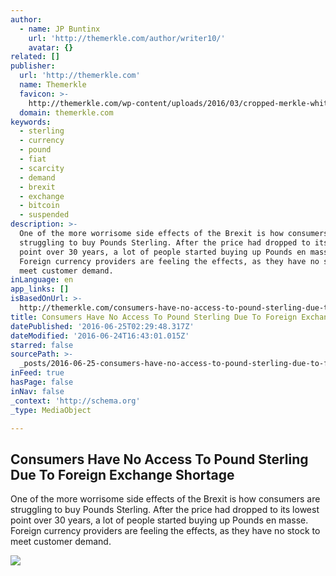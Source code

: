 ```yaml
---
author:
  - name: JP Buntinx
    url: 'http://themerkle.com/author/writer10/'
    avatar: {}
related: []
publisher:
  url: 'http://themerkle.com'
  name: Themerkle
  favicon: >-
    http://themerkle.com/wp-content/uploads/2016/03/cropped-merkle-white-1-192x192.png
  domain: themerkle.com
keywords:
  - sterling
  - currency
  - pound
  - fiat
  - scarcity
  - demand
  - brexit
  - exchange
  - bitcoin
  - suspended
description: >-
  One of the more worrisome side effects of the Brexit is how consumers are
  struggling to buy Pounds Sterling. After the price had dropped to its lowest
  point over 30 years, a lot of people started buying up Pounds en masse.
  Foreign currency providers are feeling the effects, as they have no stock to
  meet customer demand.
inLanguage: en
app_links: []
isBasedOnUrl: >-
  http://themerkle.com/consumers-have-no-access-to-pound-sterling-due-to-foreign-exchange-shortage/
title: Consumers Have No Access To Pound Sterling Due To Foreign Exchange Shortage
datePublished: '2016-06-25T02:29:48.317Z'
dateModified: '2016-06-24T16:43:01.015Z'
starred: false
sourcePath: >-
  _posts/2016-06-25-consumers-have-no-access-to-pound-sterling-due-to-foreign-ex.md
inFeed: true
hasPage: false
inNav: false
_context: 'http://schema.org'
_type: MediaObject

---
```

<article style=""><h1>Consumers Have No Access To Pound Sterling Due To Foreign Exchange Shortage</h1><p>One of the more worrisome side effects of the Brexit is how consumers are struggling to buy Pounds Sterling. After the price had dropped to its lowest point over 30 years, a lot of people started buying up Pounds en masse. Foreign currency providers are feeling the effects, as they have no stock to meet customer demand.</p><img src="http://themerkle.com/wp-content/uploads/2016/06/shutterstock_382383667.jpg" /></article>